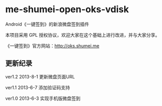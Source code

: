 me-shumei-open-oks-vdisk
========================
Android《一键签到》的新浪微盘签到插件

本项目采用 GPL 授权协议，欢迎大家在这个基础上进行改进，并与大家分享。

《一键签到》官方网站：<http://oks.shumei.me>


## 更新纪录
ver1.2 2013-8-1
更新微盘页面URL

ver1.1 2013-6-7
添加验证码支持

ver1.0 2013-6-3
实现手机版微盘签到